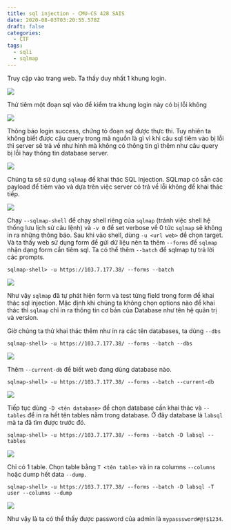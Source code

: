 ```yaml
---
title: sql injection - CMU-CS 428 SAIS
date: 2020-08-03T03:20:55.578Z
draft: false
categories:
  - CTF
tags:
  - sqli
  - sqlmap
---
```

Truy cập vào trang web. Ta thấy duy nhất 1 khung login.

![](/img/2020-08-03_10-24.png)

Thử tiêm một đoạn sql vào để kiểm tra khung login này có bị lỗi không

![](/img/2020-08-03_10-31.png)

Thông báo login success, chứng tỏ đoạn sql được thực thi. Tuy nhiên ta không biết được câu query trong mã nguồn là gì vì khi câu sql tiêm vào bị lỗi thì server sẽ trả về như hình mà không có thông tin gì thêm như câu query bị lỗi hay thông tin database server.

![](/img/2020-08-03_10-39.png)

Chúng ta sẽ sử dụng `sqlmap` để khai thác SQL Injection. SQLmap có sẵn các payload để tiêm vào và dựa trên việc server có trả về lỗi không để khai thác tiếp.

![](/img/2020-08-03_10-45.png)

Chạy `--sqlmap-shell` để chạy shell riêng của `sqlmap` (tránh việc shell hệ thống lưu lịch sử câu lệnh) và `-v 0` để set verbose về 0 tức `sqlmap` sẽ không in ra những thông báo.
Sau khi vào shell, dùng `-u <url web>` để chọn target. Và ta thấy web sử dụng form để gửi dữ liệu nên ta thêm `--forms` để `sqlmap` nhận dạng form cần tiêm sql. Ta có thể thêm `--batch` để sqlmap tự trả lời các prompts.

```shell
sqlmap-shell> -u https://103.7.177.38/ --forms --batch
```

![](/img/2020-08-03_10-58.png)

Như vậy `sqlmap` đã tự phát hiện form và test từng field trong form để khai thác sql injection. Mặc định khi chúng ta không chọn options nào để khai thác thì `sqlmap` chỉ in ra thông tin cơ bản của Database như tên hệ quản trị và version.

Giờ chúng ta thử khai thác thêm như in ra các tên databases, ta dùng `--dbs`

```shell
sqlmap-shell> -u https://103.7.177.38/ --forms --batch --dbs
```

![](/img/2020-08-03_11-06.png)

Thêm `--current-db` để biết web đang dùng database nào.

```shell
sqlmap-shell> -u https://103.7.177.38/ --forms --batch --current-db
```

![](/img/2020-08-03_11-09.png)

Tiếp tục dùng `-D <tên database>` để chọn database cần khai thác và `--tables` để in ra hết tên tables nằm trong database. Ở đây database là `labsql` mà ta đã tìm được trước đó.

```shell
sqlmap-shell> -u https://103.7.177.38/ --forms --batch -D labsql --tables
```

![](/img/2020-08-03_11-14.png)

Chỉ có 1 table. Chọn table bằng `T <tên table>` và in ra columns `--columns` hoặc dump hết data `--dump`.

```shell
sqlmap-shell> -u https://103.7.177.38/ --forms --batch -D labsql -T user --columns --dump
```

![](/img/2020-08-03_11-17.png)

Như vậy là ta có thể thấy được password của admin là `mypasssword#@!$1234`.